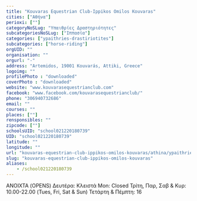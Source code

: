 ```yaml
---
title: "Kouvaras Equestrian Club-Ippikos Omilos Kouvaras"
cities: ["Αθήνα"]
perioxi: [""]
categoryNoSLug: "Υπαιθρίες Δραστηριότητες"
subcategoriesNoSLug: ["Ιππασία"]
categories: ["ypaithries-drastiriotites"]
subcategories: ["horse-riding"]
orgUID: ""
organisation: ""
orgurl: "-"
address: "Artemidos, 19001 Kouvarás, Attiki, Greece"
logoimg: ""
profilePhoto : "downloaded"
coverPhoto : "downloaded"
website: "www.kouvarasequestrianclub.com"
facebook: "www.facebook.com/kouvarasequestrianclub/"
phone: "306940732686"
email: ""
courses: ""
places: [""]
rensponsibles: ""
zipcode: [""]
schoolsUID: "school021220180739"
UID: "school021220180739"
latitude: ""
longitude: ""
url: "kouvaras-equestrian-club-ippikos-omilos-kouvaras/athina/ypaithries-drastiriotites/horse-riding"
slug: "kouvaras-equestrian-club-ippikos-omilos-kouvaras"
aliases:
    - /school021220180739
---
```





ΑΝΟΙΧΤΑ (OPENS) Δευτέρα: Κλειστά Mon: Closed Τρίτη, Παρ, Σαβ &amp; Κυρ: 10.00-22.00 (Tues, Fri, Sat &amp; Sun) Τετάρτη &amp; Πέμπτη: 16